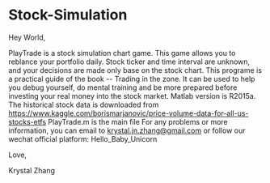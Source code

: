 # Stock-Simulation

Hey World,

PlayTrade is a stock simulation chart game. This game allows you to reblance your portfolio daily. Stock ticker and time interval are unknown, and your decisions are made only base on the stock chart.
This programe is a practical guide of the book -- Trading in the zone. It can be used to help you debug yourself, do mental training and be more prepared before investing your real money into the stock market.
Matlab version is R2015a.
The historical stock data is downloaded from https://www.kaggle.com/borismarjanovic/price-volume-data-for-all-us-stocks-etfs
PlayTrade.m is the main file
For any problems or more information, you can email to krystal.jn.zhang@gmail.com or follow our wechat official platform: Hello_Baby_Unicorn

Love,

Krystal Zhang
